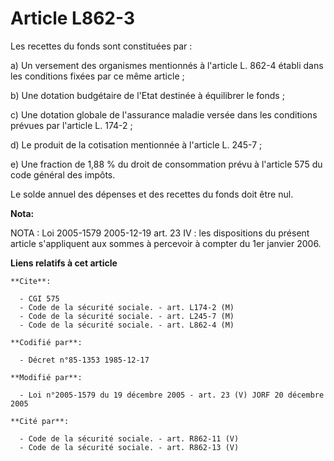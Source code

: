 # Article L862-3

Les recettes du fonds sont constituées par :

a) Un versement des organismes mentionnés à l'article L. 862-4 établi dans les conditions fixées par ce même article ;

b) Une dotation budgétaire de l'Etat destinée à équilibrer le fonds ;

c) Une dotation globale de l'assurance maladie versée dans les conditions prévues par l'article L. 174-2 ;

d) Le produit de la cotisation mentionnée à l'article L. 245-7 ;

e) Une fraction de 1,88 % du droit de consommation prévu à l'article 575 du code général des impôts.

Le solde annuel des dépenses et des recettes du fonds doit être nul.

**Nota:**

NOTA : Loi 2005-1579 2005-12-19 art. 23 IV : les dispositions du présent article s'appliquent aux sommes à percevoir à
compter du 1er janvier 2006.

**Liens relatifs à cet article**

	**Cite**:

	  - CGI 575
	  - Code de la sécurité sociale. - art. L174-2 (M)
	  - Code de la sécurité sociale. - art. L245-7 (M)
	  - Code de la sécurité sociale. - art. L862-4 (M)

	**Codifié par**:

	  - Décret n°85-1353 1985-12-17

	**Modifié par**:

	  - Loi n°2005-1579 du 19 décembre 2005 - art. 23 (V) JORF 20 décembre 2005

	**Cité par**:

	  - Code de la sécurité sociale. - art. R862-11 (V)
	  - Code de la sécurité sociale. - art. R862-13 (V)
